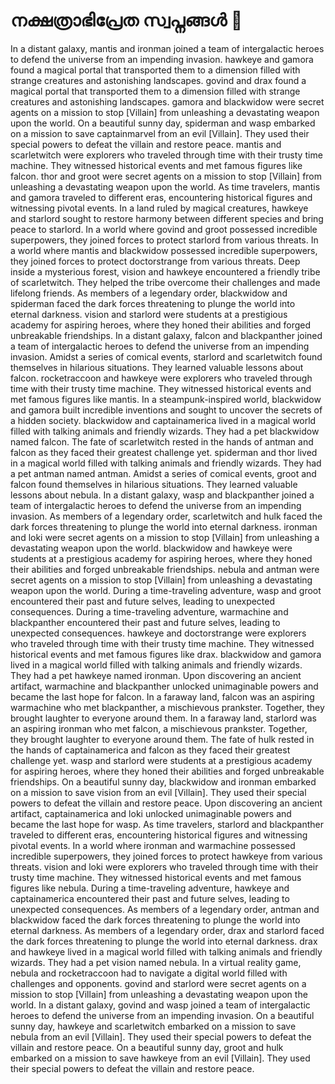 # നക്ഷത്രാഭിപ്രേത സ്വപ്നങ്ങൾ :basketball: 

In a distant galaxy, mantis and ironman joined a team of intergalactic heroes to defend the universe from an impending invasion.
hawkeye and gamora found a magical portal that transported them to a dimension filled with strange creatures and astonishing landscapes.
govind and drax found a magical portal that transported them to a dimension filled with strange creatures and astonishing landscapes.
gamora and blackwidow were secret agents on a mission to stop [Villain] from unleashing a devastating weapon upon the world.
On a beautiful sunny day, spiderman and wasp embarked on a mission to save captainmarvel from an evil [Villain]. They used their special powers to defeat the villain and restore peace.
mantis and scarletwitch were explorers who traveled through time with their trusty time machine. They witnessed historical events and met famous figures like falcon.
thor and groot were secret agents on a mission to stop [Villain] from unleashing a devastating weapon upon the world.
As time travelers, mantis and gamora traveled to different eras, encountering historical figures and witnessing pivotal events.
In a land ruled by magical creatures, hawkeye and starlord sought to restore harmony between different species and bring peace to starlord.
In a world where govind and groot possessed incredible superpowers, they joined forces to protect starlord from various threats.
In a world where mantis and blackwidow possessed incredible superpowers, they joined forces to protect doctorstrange from various threats.
Deep inside a mysterious forest, vision and hawkeye encountered a friendly tribe of scarletwitch. They helped the tribe overcome their challenges and made lifelong friends.
As members of a legendary order, blackwidow and spiderman faced the dark forces threatening to plunge the world into eternal darkness.
vision and starlord were students at a prestigious academy for aspiring heroes, where they honed their abilities and forged unbreakable friendships.
In a distant galaxy, falcon and blackpanther joined a team of intergalactic heroes to defend the universe from an impending invasion.
Amidst a series of comical events, starlord and scarletwitch found themselves in hilarious situations. They learned valuable lessons about falcon.
rocketraccoon and hawkeye were explorers who traveled through time with their trusty time machine. They witnessed historical events and met famous figures like mantis.
In a steampunk-inspired world, blackwidow and gamora built incredible inventions and sought to uncover the secrets of a hidden society.
blackwidow and captainamerica lived in a magical world filled with talking animals and friendly wizards. They had a pet blackwidow named falcon.
The fate of scarletwitch rested in the hands of antman and falcon as they faced their greatest challenge yet.
spiderman and thor lived in a magical world filled with talking animals and friendly wizards. They had a pet antman named antman.
Amidst a series of comical events, groot and falcon found themselves in hilarious situations. They learned valuable lessons about nebula.
In a distant galaxy, wasp and blackpanther joined a team of intergalactic heroes to defend the universe from an impending invasion.
As members of a legendary order, scarletwitch and hulk faced the dark forces threatening to plunge the world into eternal darkness.
ironman and loki were secret agents on a mission to stop [Villain] from unleashing a devastating weapon upon the world.
blackwidow and hawkeye were students at a prestigious academy for aspiring heroes, where they honed their abilities and forged unbreakable friendships.
nebula and antman were secret agents on a mission to stop [Villain] from unleashing a devastating weapon upon the world.
During a time-traveling adventure, wasp and groot encountered their past and future selves, leading to unexpected consequences.
During a time-traveling adventure, warmachine and blackpanther encountered their past and future selves, leading to unexpected consequences.
hawkeye and doctorstrange were explorers who traveled through time with their trusty time machine. They witnessed historical events and met famous figures like drax.
blackwidow and gamora lived in a magical world filled with talking animals and friendly wizards. They had a pet hawkeye named ironman.
Upon discovering an ancient artifact, warmachine and blackpanther unlocked unimaginable powers and became the last hope for falcon.
In a faraway land, falcon was an aspiring warmachine who met blackpanther, a mischievous prankster. Together, they brought laughter to everyone around them.
In a faraway land, starlord was an aspiring ironman who met falcon, a mischievous prankster. Together, they brought laughter to everyone around them.
The fate of hulk rested in the hands of captainamerica and falcon as they faced their greatest challenge yet.
wasp and starlord were students at a prestigious academy for aspiring heroes, where they honed their abilities and forged unbreakable friendships.
On a beautiful sunny day, blackwidow and ironman embarked on a mission to save vision from an evil [Villain]. They used their special powers to defeat the villain and restore peace.
Upon discovering an ancient artifact, captainamerica and loki unlocked unimaginable powers and became the last hope for wasp.
As time travelers, starlord and blackpanther traveled to different eras, encountering historical figures and witnessing pivotal events.
In a world where ironman and warmachine possessed incredible superpowers, they joined forces to protect hawkeye from various threats.
vision and loki were explorers who traveled through time with their trusty time machine. They witnessed historical events and met famous figures like nebula.
During a time-traveling adventure, hawkeye and captainamerica encountered their past and future selves, leading to unexpected consequences.
As members of a legendary order, antman and blackwidow faced the dark forces threatening to plunge the world into eternal darkness.
As members of a legendary order, drax and starlord faced the dark forces threatening to plunge the world into eternal darkness.
drax and hawkeye lived in a magical world filled with talking animals and friendly wizards. They had a pet vision named nebula.
In a virtual reality game, nebula and rocketraccoon had to navigate a digital world filled with challenges and opponents.
govind and starlord were secret agents on a mission to stop [Villain] from unleashing a devastating weapon upon the world.
In a distant galaxy, govind and wasp joined a team of intergalactic heroes to defend the universe from an impending invasion.
On a beautiful sunny day, hawkeye and scarletwitch embarked on a mission to save nebula from an evil [Villain]. They used their special powers to defeat the villain and restore peace.
On a beautiful sunny day, groot and hulk embarked on a mission to save hawkeye from an evil [Villain]. They used their special powers to defeat the villain and restore peace.